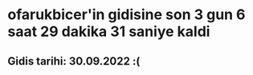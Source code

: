# ofarukbicer'in gidisine son 3 gun 6 saat 29 dakika 31 saniye kaldi

## Gidis tarihi: 30.09.2022 :(